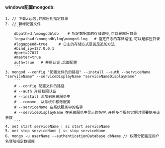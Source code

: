 #### windows配置mongodb:
	1. // 下载zip包,并解压到指定目录
	2. // 新增配置文件
		```
		dbpath=d:\mongodb\db	# 指定数据库的存储路径,可以是解压目录
		logpath=d:\mongodb\log\mongod.log	# 指定日志的存储路径,可以是解压目录
		#logappend=true		# 日志的存储方式是否是追加方法
		#bind_ip=127.0.0.1
		#port=27017
		#master=true
		auth=true	# 开启认证,后面配置
		```
	3. mongod --config "配置文件的的路径" --install --auth --serviceName "serviceName" --serviceDisplayName "serviceNameDisplayName" 
		```
		# --config 配置文件的路径
		# --auth 开启权限认证
		# --install 添加到系统服务中
		# --remove  从系统中移除服务
		# --serviceName 在系统服务中的名字
		# --serviceDisplayName 在系统服务中显示的名字,开启多个服务实例时需要使用该参数
		```
	4. net start serviceName | sc start serviceName
	5. net stop serviceName | sc stop serviceName
    6. mongo -u userName --authenticationDatabase dbName // 权限分配指定用户名登陆指定数据库
    
